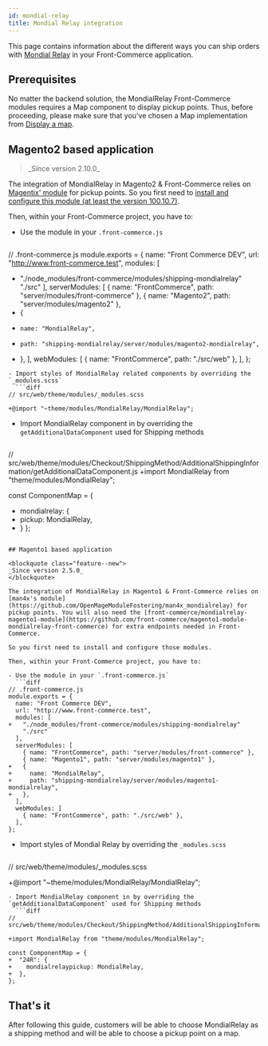 ```yaml
---
id: mondial-relay
title: Mondial Relay integration
---
```


This page contains information about the different ways you can ship orders with [Mondial Relay](https://www.mondialrelay.fr/) in your Front-Commerce application.

## Prerequisites

No matter the backend solution, the MondialRelay Front-Commerce modules requires a Map component to display pickup points. Thus, before proceeding, please make sure that you've chosen a Map implementation from [Display a map](/docs/advanced/features/display-a-map.html).

## Magento2 based application

<blockquote class="feature--new">
_Since version 2.10.0_
</blockquote>

The integration of MondialRelay in Magento2 & Front-Commerce relies on [Magentix' module](https://mondialrelay.magentix.fr/fr/magento-2/) for pickup points. So you first need to [install and configure this module (at least the version 100.10.7)](https://mondialrelay.magentix.fr/fr/magento-2/documentation.html).

Then, within your Front-Commerce project, you have to:

- Use the module in your `.front-commerce.js`
  ```diff
// .front-commerce.js
module.exports = {
  name: "Front Commerce DEV",
  url: "http://www.front-commerce.test",
  modules: [
+   "./node_modules/front-commerce/modules/shipping-mondialrelay"
    "./src"
  ],
  serverModules: [
    { name: "FrontCommerce", path: "server/modules/front-commerce" },
    { name: "Magento2", path: "server/modules/magento2" },
+   {
+     name: "MondialRelay",
+     path: "shipping-mondialrelay/server/modules/magento2-mondialrelay",
+   },
  ],
  webModules: [
    { name: "FrontCommerce", path: "./src/web" },
  ],
};
```
- Import styles of MondialRelay related components by overriding the `_modules.scss`
  ```diff
// src/web/theme/modules/_modules.scss

+@import "~theme/modules/MondialRelay/MondialRelay";
```
- Import MondialRelay component in by overriding the `getAdditionalDataComponent` used for Shipping methods
  ```diff
// src/web/theme/modules/Checkout/ShippingMethod/AdditionalShippingInformation/getAdditionalDataComponent.js
+import MondialRelay from "theme/modules/MondialRelay";

const ComponentMap = {
+ mondialrelay: {
+   pickup: MondialRelay,
+ }
};
```

## Magento1 based application

<blockquote class="feature--new">
_Since version 2.5.0_
</blockquote>

The integration of MondialRelay in Magento1 & Front-Commerce relies on [man4x's module](https://github.com/OpenMageModuleFostering/man4x_mondialrelay) for pickup points. You will also need the [front-commerce/mondialrelay-magento1-module](https://github.com/front-commerce/magento1-module-mondialrelay-front-commerce) for extra endpoints needed in Front-Commerce.

So you first need to install and configure those modules.

Then, within your Front-Commerce project, you have to:

- Use the module in your `.front-commerce.js`
  ```diff
// .front-commerce.js
module.exports = {
  name: "Front Commerce DEV",
  url: "http://www.front-commerce.test",
  modules: [
+   "./node_modules/front-commerce/modules/shipping-mondialrelay"
    "./src"
  ],
  serverModules: [
    { name: "FrontCommerce", path: "server/modules/front-commerce" },
    { name: "Magento1", path: "server/modules/magento1" },
+   {
+     name: "MondialRelay",
+     path: "shipping-mondialrelay/server/modules/magento1-mondialrelay",
+   },
  ],
  webModules: [
    { name: "FrontCommerce", path: "./src/web" },
  ],
};
```
- Import styles of Mondial Relay by overriding the `_modules.scss`
  ```diff
// src/web/theme/modules/_modules.scss

+@import "~theme/modules/MondialRelay/MondialRelay";
```
- Import MondialRelay component in by overriding the `getAdditionalDataComponent` used for Shipping methods
  ```diff
// src/web/theme/modules/Checkout/ShippingMethod/AdditionalShippingInformation/getAdditionalDataComponent.js

+import MondialRelay from "theme/modules/MondialRelay";

const ComponentMap = {
+  "24R": {
+    mondialrelaypickup: MondialRelay,
+  },
};
```

## That's it

After following this guide, customers will be able to choose MondialRelay as a shipping method and will be able to choose a pickup point on a map.
